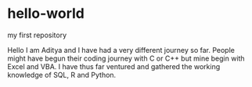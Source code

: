 # hello-world
my first repository 

Hello 
I am Aditya and I have had a very different journey so far. People might have begun their coding journey with C or C++ but mine begin with Excel and VBA. I have thus far ventured and gathered the working knowledge of SQL, R and Python.   

